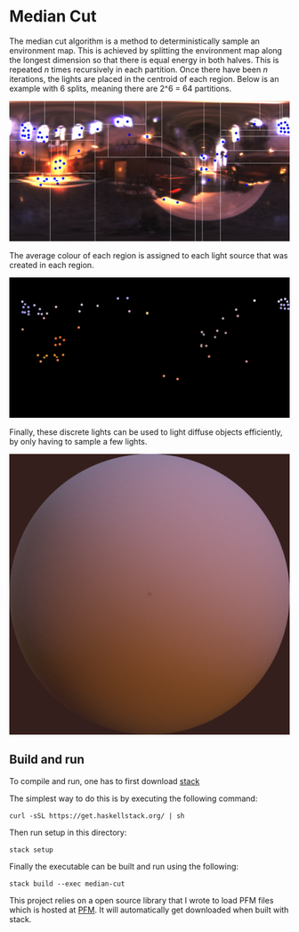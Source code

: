 # Median Cut

The median cut algorithm is a method to deterministically sample an environment
map. This is achieved by splitting the environment map along the longest
dimension so that there is equal energy in both halves. This is repeated _n_
times recursively in each partition. Once there have been _n_ iterations, the
lights are placed in the centroid of each region. Below is an example with 6
splits, meaning there are 2^6 = 64 partitions.

![median cut](/data/median_cut6.jpg)

The average colour of each region is assigned to each light source that was
created in each region.

![median cut lights](/data/median_cut_radiance6.png)

Finally, these discrete lights can be used to light diffuse objects efficiently,
by only having to sample a few lights.

![lighting](/data/simple_sphere64.png)

## Build and run

To compile and run, one has to first download
[stack](https://docs.haskellstack.org/en/stable/README/)

The simplest way to do this is by executing the following command:

```
curl -sSL https://get.haskellstack.org/ | sh
```

Then run setup in this directory:

```
stack setup
```

Finally the executable can be built and run using the following:

```
stack build --exec median-cut
```

This project relies on a open source library that I wrote to load 
PFM files which is hosted at [PFM](https://github.com/ymherklotz/pfm).
It will automatically get downloaded when built with stack.
